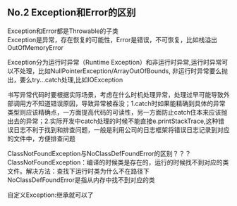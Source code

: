 ## No.2 Exception和Error的区别 ##
Exception和Error都是Throwable的子类  
Exception是异常，存在恢复的可能性，Error是错误，不可恢复，比如栈溢出OutOfMemoryError

Exception分为运行时异常（Runtime Exception）和非运行时异常,运行时异常可以不处理，比如NullPointerException/ArrayOutOfBounds, 非运行时异常要么抛出，要么try...catch处理,比如IOException

书写异常代码时要根据实际场景，考虑在什么时机处理异常，处理过早可能导致外部调用方不知道错误原因，导致异常被吞没；1.catch时如果能精确到具体的异常类型则应该精确点，一方面提高代码的可读性，另一方面防止catch住本来应该抛出去的异常；2.实际开发中catch处理的时候不能直接e.printStackTrace,这种错误日志不利于找到和排查问题，一般是利用公司的日志框架将错误日志记录到对应的文件中，方便排查问题

ClassNotFoundException与NoClassDefFoundError的区别？？？  
ClassNotFoundException：编译的时候类是存在的，运行的时候找不到对应的类文件。解决方法：查找下运行时类为什么不在路径下  
NoClassDefFoundError是指从内存中找不到对应的类

自定义Exception:继承就可以了
